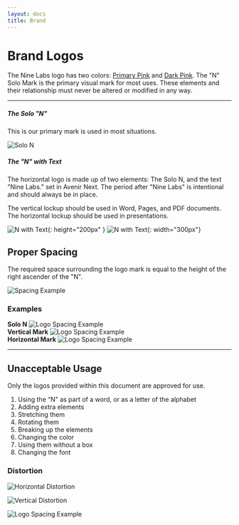 ```yaml
---
layout: docs
title: Brand
---
```




# Brand Logos

The Nine Labs logo has two colors: [Primary Pink](../colors.html) and [Dark Pink](../colors.html). The "N" Solo Mark is the primary visual mark for most uses. These elements and their relationship must never be altered or modified in any way.

----

##### The Solo "N"
This is our primary mark is used in most situations. 

![Solo N](/assets/img/brand-logo-solo.svg "Solo N")

##### The "N" with Text

The horizontal logo is made up of two elements: The Solo N, and the text "Nine Labs." set in Avenir Next. The period after "Nine Labs" is intentional and should always be in place.

The vertical lockup should be used in Word, Pages, and PDF documents. The horizontal lockup should be used in presentations.

![N with Text](/assets/img/brand-logo-text-vertical.svg "N with Text"){: height="200px" } ![N with Text](/assets/img/brand-logo-text.svg "N with Text"){: width="300px"}


## Proper Spacing

The required space surrounding the logo mark is equal to the height of the right ascender of the "N".

![Spacing Example](/assets/img/Logo_space_1.png)

### Examples

<div class="row">
  <div class="col">
    <strong>Solo N</strong>
    <img src="/assets/img/Logo_space_4.png" class="img-fluid" alt="Logo Spacing Example" />
  </div>
  <div class="col">
    <strong>Vertical Mark</strong>
    <img src="/assets/img/Logo_space_2.png" class="img-fluid" alt="Logo Spacing Example" />
  </div>
  <div class="col">
    <strong>Horizontal Mark</strong>
    <img src="/assets/img/Logo_space_3.png" class="img-fluid" alt="Logo Spacing Example" />
  </div>
</div>


----

## Unacceptable Usage

Only the logos provided within this document are approved for use.

1. Using the “N" as part of a word, or as a letter of the alphabet
1. Adding extra elements
1. Stretching them
1. Rotating them
1. Breaking up the elements
1. Changing the color
1. Using them without a box
1. Changing the font

### Distortion

![Horizontal Distortion](/assets/img/brand-logo-distortion-horizontal.svg "Horizontal Distortion")

![Vertical Distortion](/assets/img/brand-logo-distortion.svg "Vertical Distortion")

<img src="/assets/img/Logo_nono.png" class="img-fluid my-3" alt="Logo Spacing Example" />
